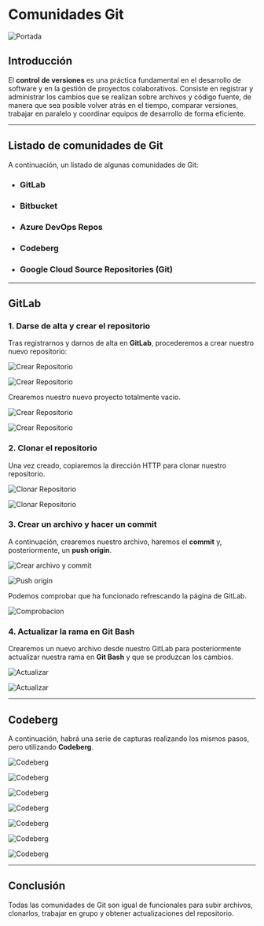 # Comunidades Git

![Portada](img/portada.png)

## Introducción

El **control de versiones** es una práctica fundamental en el desarrollo de software y en la gestión de proyectos colaborativos. Consiste en registrar y administrar los cambios que se realizan sobre archivos y código fuente, de manera que sea posible volver atrás en el tiempo, comparar versiones, trabajar en paralelo y coordinar equipos de desarrollo de forma eficiente.

---

## Listado de comunidades de Git

A continuación, un listado de algunas comunidades de Git:

- ### GitLab
- ### Bitbucket
- ### Azure DevOps Repos
- ### Codeberg
- ### Google Cloud Source Repositories (Git)

---

## GitLab

### 1. Darse de alta y crear el repositorio

Tras registrarnos y darnos de alta en **GitLab**, procederemos a crear nuestro nuevo repositorio:

![Crear Repositorio](img/1.png)

![Crear Repositorio](img/2.png)

Crearemos nuestro nuevo proyecto totalmente vacío.

![Crear Repositorio](img/3.png)

![Crear Repositorio](img/4.png)

### 2. Clonar el repositorio

Una vez creado, copiaremos la dirección HTTP para clonar nuestro repositorio.

![Clonar Repositorio](img/5.png)

![Clonar Repositorio](img/6.png)

### 3. Crear un archivo y hacer un commit

A continuación, crearemos nuestro archivo, haremos el **commit** y, posteriormente, un **push origin**.

![Crear archivo y commit](img/7.png)

![Push origin](img/8.png)

Podemos comprobar que ha funcionado refrescando la página de GitLab.

![Comprobacion](img/9.png)

### 4. Actualizar la rama en Git Bash

Crearemos un nuevo archivo desde nuestro GitLab para posteriormente actualizar nuestra rama en **Git Bash** y que se produzcan los cambios.

![Actualizar](img/10.png)

![Actualizar](img/11.png)

---

## Codeberg

A continuación, habrá una serie de capturas realizando los mismos pasos, pero utilizando **Codeberg**.

![Codeberg](img/12.png)

![Codeberg](img/13.png)

![Codeberg](img/14.png)

![Codeberg](img/15.png)

![Codeberg](img/16.png)

![Codeberg](img/17.png)

![Codeberg](img/18.png)

---

## Conclusión

Todas las comunidades de Git son igual de funcionales para subir archivos, clonarlos, trabajar en grupo y obtener actualizaciones del repositorio.
